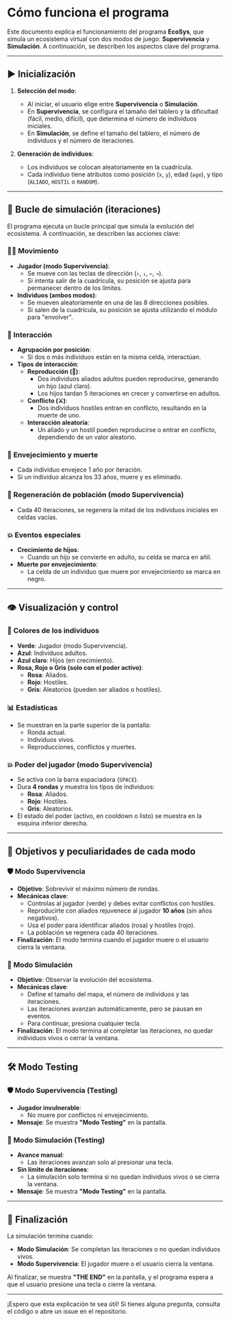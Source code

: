 # Cómo funciona el programa

Este documento explica el funcionamiento del programa **EcoSys**, que simula un ecosistema virtual con dos modos de juego: **Supervivencia** y **Simulación**. A continuación, se describen los aspectos clave del programa.

---

## ▶️ Inicialización

1. **Selección del modo**:
   - Al iniciar, el usuario elige entre **Supervivencia** o **Simulación**.
   - En **Supervivencia**, se configura el tamaño del tablero y la dificultad (fácil, medio, difícil), que determina el número de individuos iniciales.
   - En **Simulación**, se define el tamaño del tablero, el número de individuos y el número de iteraciones.

2. **Generación de individuos**:
   - Los individuos se colocan aleatoriamente en la cuadrícula.
   - Cada individuo tiene atributos como posición (`x`, `y`), edad (`age`), y tipo (`ALIADO`, `HOSTIL` o `RANDOM`).

---

## 🔄 Bucle de simulación (iteraciones)

El programa ejecuta un bucle principal que simula la evolución del ecosistema. A continuación, se describen las acciones clave:

### 🚶‍♀️ Movimiento
- **Jugador (modo Supervivencia)**:
  - Se mueve con las teclas de dirección (`↑`, `↓`, `←`, `→`).
  - Si intenta salir de la cuadrícula, su posición se ajusta para permanecer dentro de los límites.
- **Individuos (ambos modos)**:
  - Se mueven aleatoriamente en una de las 8 direcciones posibles.
  - Si salen de la cuadrícula, su posición se ajusta utilizando el módulo para "envolver".

### 🤝 Interacción
- **Agrupación por posición**:
  - Si dos o más individuos están en la misma celda, interactúan.
- **Tipos de interacción**:
  - **Reproducción (👶)**:
    - Dos individuos aliados adultos pueden reproducirse, generando un hijo (azul claro).
    - Los hijos tardan 5 iteraciones en crecer y convertirse en adultos.
  - **Conflicto (⚔️)**:
    - Dos individuos hostiles entran en conflicto, resultando en la muerte de uno.
  - **Interacción aleatoria**:
    - Un aliado y un hostil pueden reproducirse o entrar en conflicto, dependiendo de un valor aleatorio.

### 👴 Envejecimiento y muerte
- Cada individuo envejece 1 año por iteración.
- Si un individuo alcanza los 33 años, muere y es eliminado.

### 🔄 Regeneración de población (modo Supervivencia)
- Cada 40 iteraciones, se regenera la mitad de los individuos iniciales en celdas vacías.

### 💥 Eventos especiales
- **Crecimiento de hijos**:
  - Cuando un hijo se convierte en adulto, su celda se marca en añil.
- **Muerte por envejecimiento**:
  - La celda de un individuo que muere por envejecimiento se marca en negro.

---

## 👁️ Visualización y control

### 🎨 Colores de los individuos
- **Verde**: Jugador (modo Supervivencia).
- **Azul**: Individuos adultos.
- **Azul claro**: Hijos (en crecimiento).
- **Rosa, Rojo o Gris (solo con el poder activo)**:
  - **Rosa**: Aliados.
  - **Rojo**: Hostiles.
  - **Gris**: Aleatorios (pueden ser aliados o hostiles).

### 📊 Estadísticas
- Se muestran en la parte superior de la pantalla:
  - Ronda actual.
  - Individuos vivos.
  - Reproducciones, conflictos y muertes.

### 💥 Poder del jugador (modo Supervivencia)
- Se activa con la barra espaciadora (`SPACE`).
- Dura **4 rondas** y muestra los tipos de individuos:
  - **Rosa**: Aliados.
  - **Rojo**: Hostiles.
  - **Gris**: Aleatorios.
- El estado del poder (activo, en cooldown o listo) se muestra en la esquina inferior derecha.

---

## 🎯 Objetivos y peculiaridades de cada modo

### 🛡️ Modo Supervivencia
- **Objetivo**: Sobrevivir el máximo número de rondas.
- **Mecánicas clave**:
  - Controlas al jugador (verde) y debes evitar conflictos con hostiles.
  - Reproducirte con aliados rejuvenece al jugador **10 años** (sin años negativos).
  - Usa el poder para identificar aliados (rosa) y hostiles (rojo).
  - La población se regenera cada 40 iteraciones.
- **Finalización**: El modo termina cuando el jugador muere o el usuario cierra la ventana.

### 🧪 Modo Simulación
- **Objetivo**: Observar la evolución del ecosistema.
- **Mecánicas clave**:
  - Define el tamaño del mapa, el número de individuos y las iteraciones.
  - Las iteraciones avanzan automáticamente, pero se pausan en eventos.
  - Para continuar, presiona cualquier tecla.
- **Finalización**: El modo termina al completar las iteraciones, no quedar individuos vivos o cerrar la ventana.

---

## 🛠️ Modo Testing

### 🛡️ Modo Supervivencia (Testing)
- **Jugador invulnerable**:
  - No muere por conflictos ni envejecimiento.
- **Mensaje**: Se muestra **"Modo Testing"** en la pantalla.

### 🧪 Modo Simulación (Testing)
- **Avance manual**:
  - Las iteraciones avanzan solo al presionar una tecla.
- **Sin límite de iteraciones**:
  - La simulación solo termina si no quedan individuos vivos o se cierra la ventana.
- **Mensaje**: Se muestra **"Modo Testing"** en la pantalla.

---

## 🏁 Finalización

La simulación termina cuando:
- **Modo Simulación**: Se completan las iteraciones o no quedan individuos vivos.
- **Modo Supervivencia**: El jugador muere o el usuario cierra la ventana.

Al finalizar, se muestra **"THE END"** en la pantalla, y el programa espera a que el usuario presione una tecla o cierre la ventana.

---

¡Espero que esta explicación te sea útil! Si tienes alguna pregunta, consulta el código o abre un issue en el repositorio.
